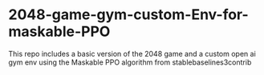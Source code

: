# 2048-game-gym-custom-Env-for-maskable-PPO
This repo includes a basic version of the 2048 game and a custom open ai gym env using the Maskable PPO algorithm from stablebaselines3contrib
